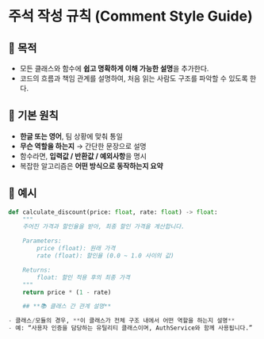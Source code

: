 # 주석 작성 규칙 (Comment Style Guide)

## 🎯 목적
- 모든 클래스와 함수에 **쉽고 명확하게 이해 가능한 설명**을 추가한다.
- 코드의 흐름과 책임 관계를 설명하여, 처음 읽는 사람도 구조를 파악할 수 있도록 한다.

## 📌 기본 원칙
- **한글 또는 영어**, 팀 상황에 맞춰 통일
- **무슨 역할을 하는지** → 간단한 문장으로 설명
- 함수라면, **입력값 / 반환값 / 예외사항**을 명시
- 복잡한 알고리즘은 **어떤 방식으로 동작하는지 요약**

## 🧩 예시

```python
def calculate_discount(price: float, rate: float) -> float:
    """
    주어진 가격과 할인율을 받아, 최종 할인 가격을 계산합니다.

    Parameters:
        price (float): 원래 가격
        rate (float): 할인율 (0.0 ~ 1.0 사이의 값)

    Returns:
        float: 할인 적용 후의 최종 가격
    """
    return price * (1 - rate)

    ## **📚 클래스 간 관계 설명**

- 클래스/모듈의 경우, **이 클래스가 전체 구조 내에서 어떤 역할을 하는지 설명**
- 예: “사용자 인증을 담당하는 유틸리티 클래스이며, AuthService와 함께 사용됩니다.”